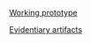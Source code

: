 <a href="https://openfda.ctacdev.com" target="_blank">Working prototype</a>

[Evidentiary artifacts](doc/readme/evidence.md)
